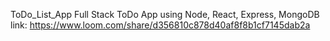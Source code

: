 ToDo_List_App
Full Stack ToDo App using Node, React, Express, MongoDB
link: https://www.loom.com/share/d356810c878d40af8f8b1cf7145dab2a
